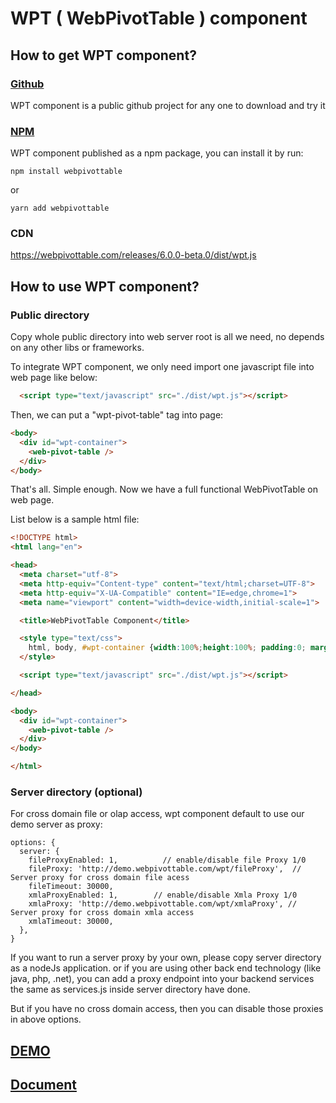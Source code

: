 # WPT ( WebPivotTable ) component

## How to get WPT component?

### [Github](https://github.com/bright-sea/webpivottable)

WPT component is a public github project for any one to download and try it

### [NPM](https://www.npmjs.com/package/webpivottable)

WPT component published as a npm package, you can install it by run:

```
npm install webpivottable
```

or
```
yarn add webpivottable
```

### CDN

https://webpivottable.com/releases/6.0.0-beta.0/dist/wpt.js



## How to use WPT component?


### Public directory

Copy whole public directory into web server root is all we need, no depends on any other libs or frameworks.

To integrate WPT component, we only need import one javascript file into web page like below:

```html
  <script type="text/javascript" src="./dist/wpt.js"></script>
```

Then, we can put a "wpt-pivot-table" tag into page:
```html
<body>
  <div id="wpt-container">
    <web-pivot-table />
  </div>
</body>
``` 
 
That's all. Simple enough. Now we have a full functional WebPivotTable on web page.       
 
List below is a sample html file:
```html
<!DOCTYPE html>
<html lang="en">

<head>
  <meta charset="utf-8">
  <meta http-equiv="Content-type" content="text/html;charset=UTF-8">
  <meta http-equiv="X-UA-Compatible" content="IE=edge,chrome=1">
  <meta name="viewport" content="width=device-width,initial-scale=1">

  <title>WebPivotTable Component</title>

  <style type="text/css">
    html, body, #wpt-container {width:100%;height:100%; padding:0; margin:0;}
  </style>

  <script type="text/javascript" src="./dist/wpt.js"></script>

</head>

<body>
  <div id="wpt-container">
    <web-pivot-table />
  </div>
</body>

</html>
```  

### Server directory (optional)

For cross domain file or olap access, wpt component default to use our demo server as proxy:

```
options: {
  server: {
    fileProxyEnabled: 1,          // enable/disable file Proxy 1/0
    fileProxy: 'http://demo.webpivottable.com/wpt/fileProxy',  // Server proxy for cross domain file acess
    fileTimeout: 30000,
    xmlaProxyEnabled: 1,        // enable/disable Xmla Proxy 1/0
    xmlaProxy: 'http://demo.webpivottable.com/wpt/xmlaProxy', // Server proxy for cross domain xmla access
    xmlaTimeout: 30000,
  },
}  
``` 

If you want to run a server proxy by your own, please copy server directory as a nodeJs application.
or if you are using other back end technology (like java, php, .net), you can add a proxy endpoint into your
backend services the same as services.js inside server directory have done.


But if you have no cross domain access, then you can disable those proxies in above options. 


## [DEMO](https://webpivottable.com/demo)


## [Document](https://webpivottable.com/doc)

